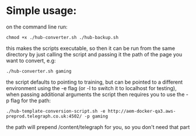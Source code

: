 # Simple usage:

on the command line run:

```
chmod +x ./hub-converter.sh ./hub-backup.sh 
```

this makes the scripts executable, so then it can be run from the same directory by just calling the script and passing it the path of the page you want to convert, e.g:

```
./hub-converter.sh gaming
```

the script defaults to pointing to training, but can be pointed to a different environment using the -e flag (or -l to switch it to localhost for testing), when passing additional arguments the script then requires you to use the -p flag for the path:

```
./hub-template-conversion-script.sh -e http://aem-docker-qa3.aws-preprod.telegraph.co.uk:4502/ -p gaming
```

the path will prepend /content/telegraph for you, so you don't need that part
